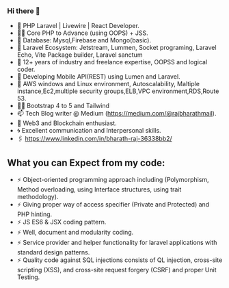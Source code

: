 ### Hi there 👋


- 🔭 PHP Laravel | Livewire | React Developer.
- 🧑‍💻 Core PHP to Advance (using OOPS) + JSS.
- 📅 Database: Mysql,Firebase and Mongo(basic).
- 🧑‍ Laravel Ecosystem: Jetstream, Lummen, Socket programing, Laravel Echo, Vite Package builder, Laravel sanctum
- 🌱 12+ years of industry and freelance expertise, OOPSS and logical coder.
- 🤔 Developing Mobile API(REST) using Lumen and Laravel.
- 💬 AWS windows and Linux environment, Autoscalability, Maltiple instance,Ec2,multiple security groups,ELB,VPC environment,RDS,Route 53.
- 🧑‍💻 Bootstrap 4 to 5 and Tailwind
- 📫 Tech Blog writer @ Medium (https://medium.com/@rajbharathmail).
- 👯 Web3 and Blockchain enthusiast.
- 🌀 Excellent communication and Interpersonal skills.
- 🖇️ https://www.linkedin.com/in/bharath-raj-36338bb2/


## What you can Expect from my code:
- ⚡ Object-oriented programming approach including (Polymorphism, Method overloading, using Interface structures, using trait methodology).
- ⚡ Giving proper way of access specifier (Private and Protected) and PHP hinting.
- ⚡ JS ES6 & JSX coding pattern.
- ⚡ Well, document and modularity coding.
- ⚡ Service provider and helper functionality for laravel applications with standard design patterns.
- ⚡ Quality code against SQL injections consists of QL injection, cross-site scripting (XSS), and cross-site request forgery (CSRF) and proper Unit Testing. 







